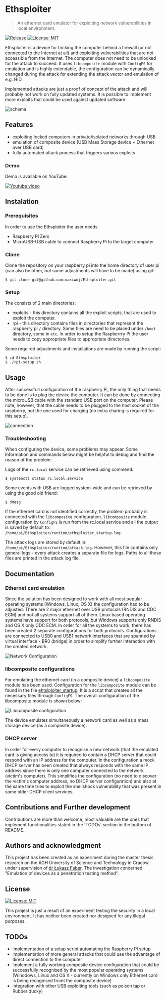 # Ethsploiter

> An ethernet card emulator for exploiting network vulnerabilities in local environment.

[![Release](https://img.shields.io/github/release/maxiwoj/Ethsploiter.svg?style=flat-square)](https://github.com/maxiwoj/Ethsploiter/releases/latest) [![License: MIT](https://img.shields.io/badge/License-MIT-yellow.svg)](https://github.com/maxiwoj/Ethsploiter/blob/master/LICENSE)

Ethsploiter is a device for tricking the computer behind a firewall (or not connected to the Internet at all) and exploiting vulnerabilities that are not accessible from the Internet. The computer does not need to be unlocked for the attack to succeed. 
It uses `libcomposite` module with `ConfigFS` for emulation and is highly extendable, the configuration can be dynamically changed during the attack for extending the attack vector and emulation of e.g. HID. 

Implemented attacks are just a proof of concept of the attack and will probably not work on fully updated systems. It is possible to implement more exploits that could be used against updated software. 

![schema](https://raw.githubusercontent.com/maxiwoj/Ethsploiter/master/img/emulation_attack_schema.png)

## Features
- exploiting locked computers in private/isolated networks through USB
- emulation of composite device (USB Mass Storage device + Ethernet over USB card)
- fully automated attack process that triggers various exploits

### Demo
Demo is available on YouTube:

[![Youtube video](https://img.youtube.com/vi/Uiu7IylVNGs/0.jpg)](https://youtu.be/ewg9JFSA5QM)


## Instalation
### Prerequisites
In order to use the Ethsploiter the user needs:
- Raspberry Pi Zero
- MicroUSB-USB cable to connect Raspberry Pi to the target computer

### Clone
Clone the repository on your raspberry pi into the home directory of user pi (can also be other, but some adjustments will have to be made) using git:
```shell
$ git clone git@github.com:maxiwoj/Ethsploiter.git
```
### Setup
The consists of 2 main directories: 
- exploits - this directory contains all the exploit scripts, that are used to exploit the computer.
- rpi - this directory contains files in directories that represent the raspberry pi `/` directory. Some files are need to be placed under `/boot` directory, some in `etc`. In order to setup the Raspberrry Pi the user needs to copy appropriate files to appropriate directories. 

Some required adjustments and installations are made by running the script:

```shell
$ cd Ethsploiter
$ ./rpi-setup.sh
```

## Usage
After successfull configuration of the raspberry Pi, the only thing that needs to be done is to plug the device the computer. It can be done by connecting the microUSB cable with the standard USB port on the computer. Please note, however, that the cable needs to be plugged to the host socket of the raspberry, not the one used for charging (no extra charing is required for this setup).

![connection](https://raw.githubusercontent.com/maxiwoj/Ethsploiter/master/img/connection_schema.png)

### Troubleshooting
When configuring the device, some problems may appear. Some Information and commands below might be helpful to debug and find the reason of the problem:

Logs of the `rc.local` service can be retrieved using commend:
```shell 
$ systemctl status rc.local.service
```

Some events with USB are logged system-wide and can be retrieved by using the good old friend: 
```shell
$ dmesg
```

If the ethernet card is not identified correctly, the problem probably is connected with the `libcomposite` configuration. `libcomposite` module configuration by `ConfigFS` is run from the rc.local service and all the output is saved by default to:
`/home/pi/Ethsploiter/runtime/ethsploiter_startup.log`. 

The attack logs are stored by default in: `/home/pi/Ethsploiter/runtime/attack.log`. However, this file contains only general logs - every attack creates a separate file for logs. Paths to all those files are printed in the attack log file. 

## Documentation

### Ethernet card emulation
Since the solution has been designed to work with all most popular operating systems (Windows, Linux, OS X) the configuration had to be adjusted. There are 2 major ethernet over USB protocols (RNDIS and CDC ECM) and not all systems support all of them. Linux based operating systems have support for both protocols, but Windows supports only RNDIS and OS X only CDC ECM. In order for all the systems to work, there has been created 2 separate configurations for both protocols. Configurations are connected to USB0 and USB1 network interfaces that are spanned by virtual interface - BR0 (bridge) in order to simplify further interaction with the created network.

![Network Configuration](https://raw.githubusercontent.com/maxiwoj/Ethsploiter/master/img/network_configuration.png)

### libcomposite configurations
For emulating the ethernet card (in a composite device) a `libcomposite` module has been used. Configuration for the `libcomposite` module can be found in the file [ehtslploiter_startup](https://github.com/maxiwoj/Ethsploiter/blob/master/rpi/ethsploiter_startup.sh). It is a script that creates all the necessary files through `ConfigFS`. The overall configuration of the libcomposite module is shown below: 

![Libcomposite configuration](https://raw.githubusercontent.com/maxiwoj/Ethsploiter/master/img/libcomposite_configuration.png)

The device emulates simultaneously a network card as well as a mass storage device (as a composite device). 

### DHCP server
In order for every computer to recognise a new network (that the emulated card is giving access to) it is required to contain a DHCP server that could respond with an IP address for the computer. In the configuration a mock DHCP server has been created that always responds with the same IP address since there is only one computer connected to the network (victim's computer). This simplifies the configuration (no need to discover the victim's computer address, no DHCP server configuration) and also at the same time tries to exploit the shellshock vulnerability that was present in some older DHCP client services. 

## Contributions and Further development
Contributions are more than welcome, most valuable are the ones that implement functionalities stated in the 'TODOs' section in the bottom of README. 

## Authors and acknowledgment
This project has been created as an experiment during the master thesis research on the AGH University of Science and Technology in Cracow under supervision of [dr Łukasz Faber](https://github.com/Nnidyu). The investigation concerned "Emulation of devices as a penetration testing method".

## License
[![License: MIT](https://img.shields.io/badge/License-MIT-yellow.svg)](https://github.com/maxiwoj/Ethsploiter/blob/master/LICENSE)

This project is just a result of an experiment testing the security in a local environment. It has neither been created nor designed for any illegal purposes. 

## TODOs
- implementation of a setup script automating the Raspberry Pi setup
- implementation of more general attacks that could use the advantage of direct connection to the computer
- implement a fully working composite device configuration that could be successfully recognised by the most popular operating systems (Winodows, Linux and OS X - currently on Windows only Ethernet card is being recognised fromt the composite device)
- integration with other USB exploiting tools (such as poison tap or Rubber ducky)


